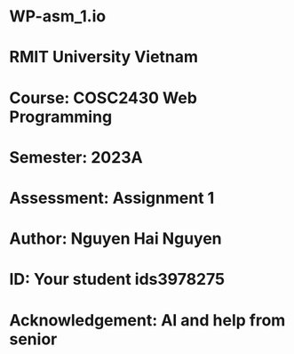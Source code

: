# WP-asm_1.io
# RMIT University Vietnam
# Course: COSC2430 Web Programming
# Semester: 2023A
# Assessment: Assignment 1
# Author: Nguyen Hai Nguyen
# ID: Your student ids3978275
# Acknowledgement: AI and help from senior
